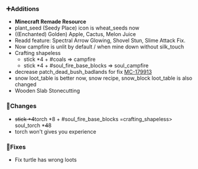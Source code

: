 ### ➕Additions

- **Minecraft Remade Resource**
- plant_seed (Seedy Place) icon is wheat_seeds now
- ((Enchanted) Golden) Apple, Cactus, Melon Juice
- Readd feature: Spectral Arrow Glowing, Shovel Stun, Slime Attack Fix.
- Now campfire is unlit by default / when mine down without silk_touch
- Crafting shapeless
  - stick \*4 + #coals => campfire
  - stick \*4 + #soul_fire_base_blocks => soul_campfire
- decrease patch_dead_bush_badlands for fix [MC-179913](https://bugs.mojang.com/projects/MC/issues/MC-179913) 
- snow loot_table is better now, snow recipe, snow_block loot_table is also changed
- Wooden Slab Stonecutting

### 🔨Changes

- ~~stick \*4~~torch \*8 + #soul_fire_base_blocks =crafting_shapeless> soul_torch *~~4~~8
- torch won't gives you experience


### 🔧Fixes

- Fix turtle has wrong loots